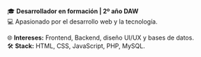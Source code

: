 
[](https://github.com/DanielOsunaMolero/DanielOsunaMolero/blob/main/coollogo_com-22644703.png)

🎓 **Desarrollador en formación | 2º año DAW**  
💻 Apasionado por el desarrollo web y la tecnología.  

🌐 **Intereses:** Frontend, Backend, diseño UI/UX y bases de datos.  
🛠️ **Stack:** HTML, CSS, JavaScript, PHP, MySQL.


